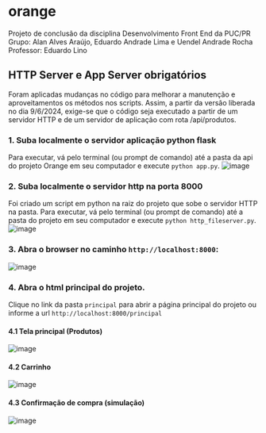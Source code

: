 # orange
Projeto de conclusão da disciplina Desenvolvimento Front End da PUC/PR
Grupo: Alan Alves Araújo, Eduardo Andrade Lima e Uendel Andrade Rocha
Professor: Eduardo Lino

## HTTP Server e App Server obrigatórios
Foram aplicadas mudanças no código para melhorar a manutenção e aproveitamentos os métodos nos scripts. Assim, a partir da versão liberada no dia 9/6/2024, exige-se que o código seja executado a partir de um servidor HTTP e de um servidor de aplicação com rota /api/produtos. 

### 1. Suba localmente o servidor aplicação python flask
Para executar, vá pelo terminal (ou prompt de comando) até a pasta da api do projeto Orange em seu computador e execute `python app.py`. 
![image](https://github.com/uendelrocha/orange/assets/11482478/70a29f7f-30ef-407f-a6e3-6fc7f8e36ada)



### 2. Suba localmente o servidor http na porta 8000
Foi criado um script em python na raiz do projeto que sobe o servidor HTTP na pasta. Para executar, vá pelo terminal (ou prompt de comando) até a pasta do projeto em seu computador e execute `python http_fileserver.py`. 
![image](https://github.com/uendelrocha/orange/assets/11482478/cbb4d4a8-5dfb-4e45-8996-e8157edadf74)



### 3. Abra o browser no caminho `http://localhost:8000`:
![image](https://github.com/uendelrocha/orange/assets/11482478/02b129f5-5af1-4e1a-b352-2e148382ecf0)



### 4. Abra o html principal do projeto. 
Clique no link da pasta `principal` para abrir a página principal do projeto ou informe a url `http://localhost:8000/principal`

#### 4.1 Tela principal (Produtos)
![image](https://github.com/uendelrocha/orange/assets/11482478/5d524505-f42c-4a21-b2c7-2fbe01b351e5)

#### 4.2 Carrinho
![image](https://github.com/uendelrocha/orange/assets/11482478/9784cec2-945b-4bcf-a8e7-fcd2930f8466)

#### 4.3 Confirmação de compra (simulação)
![image](https://github.com/uendelrocha/orange/assets/11482478/66f678d6-a861-4165-84fa-8b44c85b0def)

